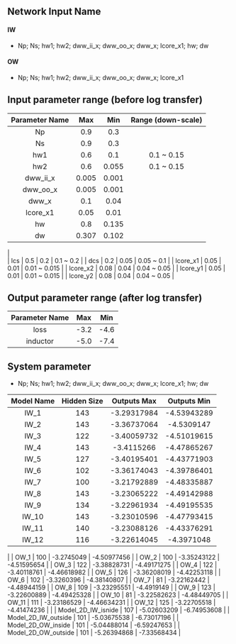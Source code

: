 ## Network Input Name
#### IW 
- Np; Ns; hw1; hw2; dww_ii_x; dww_oo_x; dww_x; lcore_x1; hw; dw
#### OW
- Np; Ns; hw1; hw2; dww_ii_x; dww_oo_x; dww_x; lcore_x1

## Input parameter range (before log transfer)
| Parameter Name | Max          | Min         | Range (down-scale) | 
| :------------: | :----------: | :---------: | :----------------: |
| Np             | 0.9          | 0.3         |                    |
| Ns             | 0.9          | 0.3         |                    |
| hw1            | 0.6          | 0.1         | 0.1 ~ 0.15         |
| hw2            | 0.6          | 0.055       | 0.1 ~ 0.15         |
| dww_ii_x       | 0.005        | 0.001       |                    | 
| dww_oo_x       | 0.005        | 0.001       |                    |
| dww_x          | 0.1          | 0.04        |                    |
| lcore_x1       | 0.05         | 0.01        |                    |
| hw             | 0.8          | 0.135       |                    |
| dw             | 0.307        | 0.102       |                    |
|  
| lcs            | 0.5          | 0.2         | 0.1 ~ 0.2          |
| dcs            | 0.2          | 0.05        | 0.05 ~ 0.1         |
| lcore_x1       | 0.05         | 0.01        | 0.01 ~ 0.015       |
| lcore_x2       | 0.08         | 0.04        | 0.04 ~ 0.05        |
| lcore_y1       | 0.05         | 0.01        | 0.01 ~ 0.015       |
| lcore_y2       | 0.08         | 0.04        | 0.04 ~ 0.05        |

## Output parameter range (after log transfer)
| Parameter Name | Max          | Min         | 
| :------------: | :----------: | :---------: |
| loss           | -3.2         | -4.6        |   
| inductor       | -5.0         | -7.4        |   

## System parameter
- Np; Ns; hw1; hw2; dww_ii_x; dww_oo_x; dww_x; lcore_x1; hw; dw

|  Model Name   | Hidden Size  | Outputs Max | Outputs Min | 
| :-----------: | :----------: | :---------: | :---------: |
| IW_1          | 143          | -3.29317984 | -4.53943289 |
| IW_2          | 143          | -3.36737064 | -4.5309147  |
| IW_3          | 122          | -3.40059732 | -4.51019615 |
| IW_4          | 143          | -3.4115266  | -4.47865267 |
| IW_5          | 127          | -3.40195401 | -4.43771903 |
| IW_6          | 102          | -3.36174043 | -4.39786401 |
| IW_7          | 100          | -3.21792889 | -4.48335887 |
| IW_8          | 143          | -3.23065222 | -4.49142988 |
| IW_9          | 134          | -3.22961934 | -4.49195535 |
| IW_10         | 143          | -3.23010596 | -4.47793415 |
| IW_11         | 140          | -3.23088126 | -4.43376291 |
| IW_12         | 116          | -3.22614045 | -4.3971048  |
|
| OW_1          | 100          | -3.2745049  | -4.50977456 |
| OW_2          | 100          | -3.35243122 | -4.51595654 |
| OW_3          | 122          | -3.38828731 | -4.49171275 |
| OW_4          | 122          | -3.40118761 | -4.46618982 |
| OW_5          | 126          | -3.36208019 | -4.42253118 |
| OW_6          | 102          | -3.3260396  | -4.38140807 |
| OW_7          | 81           | -3.22162442 | -4.48944159 |
| OW_8          | 109          | -3.23295551 | -4.4919149  |
| OW_9          | 123          | -3.22600889 | -4.49425328 |
| OW_10         | 81           | -3.22582623 | -4.48449705 |
| OW_11         | 111          | -3.23186529 | -4.46634231 |
| OW_12         | 125          | -3.22705518 | -4.41474236 |
|
| Model_2D_IW_isnide  | 107          | -5.02603209 | -6.74953608 |
| Model_2D_IW_outside | 101          | -5.03675538 | -6.73017196 |
| Model_2D_OW_inside  | 101          | -5.04488014 | -6.59247653 |
| Model_2D_OW_outside | 101          | -5.26394868 | -7.33568434 |
